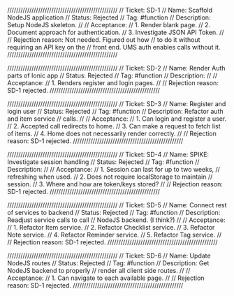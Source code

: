 
//////////////////////////////////////////////////
// Ticket: SD-1
// Name: Scaffold NodeJS application
// Status: Rejected
// Tag: #function
// Description: Setup NodeJS skeleton.
// 
// Acceptance: 
// 1. Render blank page.
// 2. Document approach for authentication.
// 3. Investigate JSON API Token.
//
// Rejection reason: Not needed. Figured out how
// to do it without requiring an API key on the
// front end. UMS auth enables calls without it.
//////////////////////////////////////////////////

//////////////////////////////////////////////////
// Ticket: SD-2
// Name: Render Auth parts of Ionic app
// Status: Rejected
// Tag: #function
// Description: 
//
// Acceptance:
// 1. Renders register and login pages.
//
// Rejection reason: SD-1 rejected.
//////////////////////////////////////////////////

//////////////////////////////////////////////////
// Ticket: SD-3
// Name: Register and login user
// Status: Rejected
// Tag: #function
// Description: Refactor auth and item service
// calls.
// 
// Acceptance:
// 1. Can login and register a user.
// 2. Accepted call redirects to home.
// 3. Can make a request to fetch list of items.
// 4. Home does not necessarily render correctly.
// 
// Rejection reason: SD-1 rejected.
//////////////////////////////////////////////////

//////////////////////////////////////////////////
// Ticket: SD-4
// Name: SPIKE: Investigate session handling
// Status: Rejected
// Tag: #function
// Description: 
//
// Acceptance:
// 1. Session can last for up to two weeks,
//    refreshing when used.
// 2. Does not require localStorage to maintain
//    session.
// 3. Where and how are token/keys stored?
// 
// Rejection reason: SD-1 rejected.
//////////////////////////////////////////////////

//////////////////////////////////////////////////
// Ticket: SD-5
// Name: Connect rest of services to backend
// Status: Rejected
// Tag: #function
// Description: Readjust service calls to call
// NodeJS backend. (I think?)
//
// Acceptance:
// 1. Refactor Item service.
// 2. Refactor Checklist service.
// 3. Refactor Note service.
// 4. Refactor Reminder service.
// 5. Refactor Tag service.
// 
// Rejection reason: SD-1 rejected.
//////////////////////////////////////////////////

//////////////////////////////////////////////////
// Ticket: SD-6
// Name: Update NodeJS routes
// Status: Rejected
// Tag: #function
// Description: Get NodeJS backend to properly
// render all client side routes.
//
// Acceptance:
// 1. Can navigate to each available page.
// 
// Rejection reason: SD-1 rejected.
//////////////////////////////////////////////////
